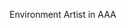 Environment Artist in AAA

<!---
Vanillatography/Vanillatography is a ✨ special ✨ repository because its `README.md` (this file) appears on your GitHub profile.
You can click the Preview link to take a look at your changes.
--->

